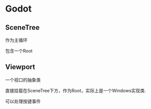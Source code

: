 # Godot

## SceneTree

作为主循环

包含一个Root

## Viewport

一个视口的抽象类

直接挂载在SceneTree下方，作为Root，实际上是一个Windows实现类.

可以处理按键事件
